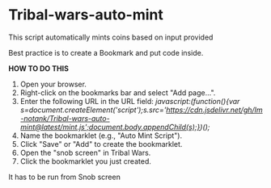 # Tribal-wars-auto-mint
This script automatically mints coins based on input provided

Best practice is to create a Bookmark and put code inside.

<b>HOW TO DO THIS</b>
1. Open your browser.
2. Right-click on the bookmarks bar and select "Add page...".
3. Enter the following URL in the URL field: <i>javascript:(function(){var s=document.createElement('script');s.src='https://cdn.jsdelivr.net/gh/Im-notank/Tribal-wars-auto-mint@latest/mint.js';document.body.appendChild(s);})();</i>
4. Name the bookmarklet (e.g., "Auto Mint Script").
5. Click "Save" or "Add" to create the bookmarklet.
6. Open the "snob screen" in Tribal Wars.
7. Click the bookmarklet you just created.

It has to be run from Snob screen
